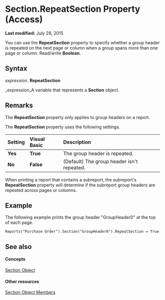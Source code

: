 
# Section.RepeatSection Property (Access)

 **Last modified:** July 28, 2015

You can use the  **RepeatSection** property to specify whether a group header is repeated on the next page or column when a group spans more than one page or column. Read/write **Boolean**.

## Syntax

 _expression_. **RepeatSection**

 _expression_A variable that represents a  **Section** object.


## Remarks

The  **RepeatSection** property only applies to group headers on a report.

The  **RepeatSection** property uses the following settings.



|**Setting**|**Visual Basic**|**Description**|
|:-----|:-----|:-----|
| **Yes**| **True**|The group header is repeated.|
| **No**| **False**|(Default) The group header isn't repeated.|
When printing a report that contains a subreport, the subreport's  **RepeatSection** property will determine if the subreport group headers are repeated across pages or columns.


## Example

The following example prints the group header "GroupHeader0" at the top of each page.


```
Reports("Purchase Order").Section("GroupHeader0").RepeatSection = True
```


## See also


#### Concepts


 [Section Object](9edc5e29-bdd6-7627-230e-ca3812e0414e.md)
#### Other resources


 [Section Object Members](9c145cfa-d2c2-6559-cdd9-63813774c026.md)

